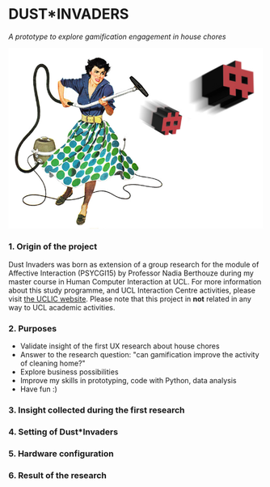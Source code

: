 # DUST*INVADERS
*A prototype to explore gamification engagement in house chores*

![Dust Invaders Cover](https://raw.githubusercontent.com/ecodallaluna/dustinvaders/master/dust-invaders-cover.jpg)

### 1. Origin of the project

Dust Invaders was born as extension of a group research for the module of Affective Interaction (PSYCGI15) by Professor Nadia Berthouze during my master course in Human Computer Interaction at UCL. For more information about this study programme, and UCL Interaction Centre activities, please visit [the UCLIC website](https://uclic.ucl.ac.uk). Please note that this project in **not** related in any way to UCL academic activities. 

### 2. Purposes

* Validate insight of the first UX research about house chores
* Answer to the research question: "can gamification improve the activity of cleaning home?"
* Explore business possibilities 
* Improve my skills in prototyping, code with Python, data analysis
* Have fun :)

### 3. Insight collected during the first research


### 4. Setting of Dust*Invaders 


### 5. Hardware configuration


### 6. Result of the research
